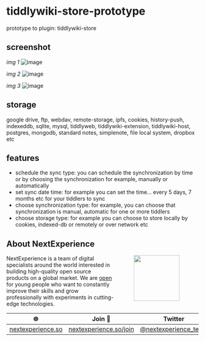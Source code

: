# tiddlywiki-store-prototype
prototype to plugin: tiddlywiki-store

## screenshot

*img 1*
![image](https://user-images.githubusercontent.com/123137817/215286490-fc12aeeb-a3a0-4844-b893-dd3a3d261717.png)

*img 2*
![image](https://user-images.githubusercontent.com/123137817/215289109-e93dd532-cee7-4257-b6d8-cec60314aa71.png)

*img 3*
![image](https://user-images.githubusercontent.com/123137817/215289150-ac3fe05e-b75e-48e2-a597-d3066ce97b99.png)

## storage
google drive, ftp, webdav, remote-storage, ipfs, cookies, history-push, indexeddb, sqlite, mysql, tiddlyweb, tiddlywiki-extension, tiddlywiki-host, postgres, mongodb, standard notes, simplenote, file local system, dropbox etc

## features
- schedule the sync type: you can schedule the synchronization by time or by choosing the synchronization for example, manually or automatically
- set sync date time: for example you can set the time... every 5 days, 7 months etc for your tiddlers to sync
- choose synchronization type: for example, you can choose that synchronization is manual, automatic for one or more tiddlers
- choose storage type: for example you can choose to store locally by cookies, indexed-db or remotely or over network etc

## About NextExperience

<img align="right" width="120" height="120" src="https://cdn-icons-png.flaticon.com/512/1600/1600856.png" hspace="50">

NextExperience is a team of digital specialists around the world interested in building high-quality open source products on a global market. We are [open](https://codex.so/join) for young people who want to constantly improve their skills and grow professionally with experiments in cutting-edge technologies.

| 🌐 | Join  👋  | Twitter | Instagram |
| -- | -- | -- | -- |
| [nextexperience.so](https://nextexperience.so) | [nextexperience.so/join](https://nextexperience.so/join) |[@nextexperience_team](http://twitter.com/nextexperience_team) | [@nextexperience_team](http://instagram.com/nextexperience_team/) |
